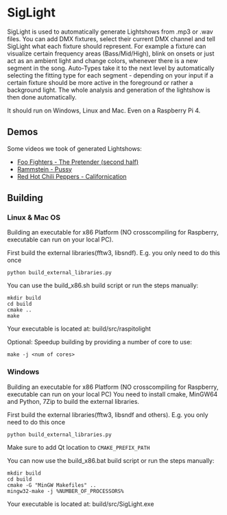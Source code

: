 # SigLight
SigLight is used to automatically generate Lightshows from .mp3 or .wav files. You can add DMX fixtures, select their current DMX channel and tell SigLight what each fixture should represent. For example a fixture can visualize certain frequency areas (Bass/Mid/High), blink on onsets or just act as an ambient light and change colors, whenever there is a new segment in the song. Auto-Types take it to the next level by automatically selecting the fitting type for each segment - depending on your input if a certain fixture should be more active in the foreground or rather a background light. The whole analysis and generation of the lightshow is then done automatically.

It should run on Windows, Linux and Mac. Even on a Raspberry Pi 4.

## Demos
Some videos we took of generated Lightshows:

 - [Foo Fighters - The Pretender (second half)](https://www.youtube.com/watch?v=HQ3oEwyQBOY)
 - [Rammstein - Pussy](https://www.youtube.com/watch?v=BE-hXpBuePE)
 - [Red Hot Chili Peppers - Californication](https://www.youtube.com/watch?v=vu3IhwIEHVQ)

## Building

### Linux & Mac OS
Building an executable for x86 Platform (NO crosscompiling for Raspberry, executable can run on your local PC).

First build the external libraries(fftw3, libsndf). E.g. you only need to do this once
```shell
python build_external_libraries.py
```

You can use the build_x86.sh build script or run the steps manually:
```shell
mkdir build
cd build
cmake ..
make
```
Your executable is located at: build/src/raspitolight

Optional: Speedup building by providing a number of core to use:
```shell
make -j <num of cores>
```
### Windows
Building an executable for x86 Platform (NO crosscompiling for Raspberry, executable can run on your local PC)
You need to install cmake, MinGW64 and Python, 7Zip to build the external libraries.

First build the external libraries(fftw3, libsndf and others). E.g. you only need to do this once
```shell
python build_external_libraries.py
```

Make sure to add Qt location to `CMAKE_PREFIX_PATH`

You can now use the build_x86.bat build script or run the steps manually:
```shell
mkdir build
cd build
cmake -G "MinGW Makefiles" ..
mingw32-make -j %NUMBER_OF_PROCESSORS%
```
Your executable is located at: build/src/SigLight.exe

